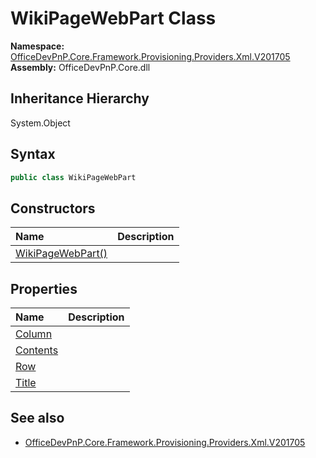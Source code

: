 # WikiPageWebPart Class
  

**Namespace:** [OfficeDevPnP.Core.Framework.Provisioning.Providers.Xml.V201705](OfficeDevPnP.Core.Framework.Provisioning.Providers.Xml.V201705.md)  
**Assembly:** OfficeDevPnP.Core.dll  
## Inheritance Hierarchy
System.Object  
## Syntax
```C#
public class WikiPageWebPart
```
## Constructors
|**Name**|**Description**|
|:-----|:-----|
| [WikiPageWebPart()](OfficeDevPnP.Core.Framework.Provisioning.Providers.Xml.V201705.WikiPageWebPart.ctor1.md) |  
## Properties
|**Name**|**Description**|
|:-----|:-----|
| [Column](OfficeDevPnP.Core.Framework.Provisioning.Providers.Xml.V201705.WikiPageWebPart.Column.md) | 
| [Contents](OfficeDevPnP.Core.Framework.Provisioning.Providers.Xml.V201705.WikiPageWebPart.Contents.md) | 
| [Row](OfficeDevPnP.Core.Framework.Provisioning.Providers.Xml.V201705.WikiPageWebPart.Row.md) | 
| [Title](OfficeDevPnP.Core.Framework.Provisioning.Providers.Xml.V201705.WikiPageWebPart.Title.md) | 
## See also
- [OfficeDevPnP.Core.Framework.Provisioning.Providers.Xml.V201705](OfficeDevPnP.Core.Framework.Provisioning.Providers.Xml.V201705.md)
